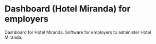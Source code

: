 # Dashboard (Hotel Miranda) for employers

Dashboard for Hotel Miranda. Software for employers to administer Hotel Miranda.

